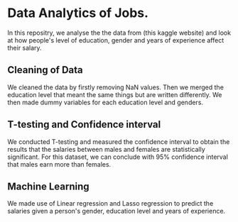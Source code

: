 # Data Analytics of Jobs.

In this repositry, we analyse the the data from (this kaggle website) and look at how people's level of education, gender and years of experience affect their salary.

## Cleaning of Data
We cleaned the data by firstly removing NaN values. Then we merged the education level that meant the same things but are written differently. We then made dummy variables for each education level and genders.

## T-testing and Confidence interval

We conducted T-testing and measured the confidence interval to obtain the results that the salaries between males and females are statistically significant. For this dataset, we can conclude with 95% confidence interval that males earn more than females.

## Machine Learning
We made use of Linear regression and Lasso regression to predict the salaries given a person's gender, education level and years of experience.



